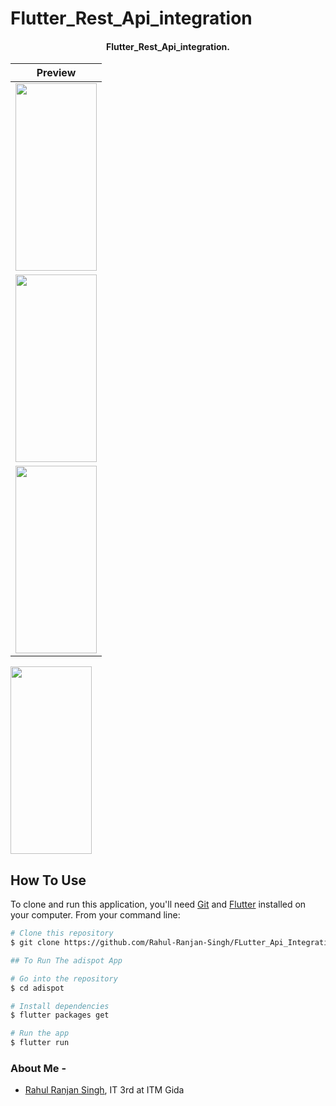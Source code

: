 # Flutter_Rest_Api_integration

<h4 align="center">Flutter_Rest_Api_integration</a>.</h4>

Preview            |
:-------------------------:|
<img src="![WhatsApp Image 2022-05-20 at 11 21 01 AM](https://user-images.githubusercontent.com/72249692/169466659-2416d2df-3a89-4e1d-92a0-bf35c16975f2.jpeg)" height=300 width=130> |
<img src="![WhatsApp Image 2022-05-20 at 11 21 00 AM](https://user-images.githubusercontent.com/72249692/169466571-dea0d67a-9c38-4e67-90ba-1611c51ca9af.jpeg)" height=300 width=130> |
<img src="![WhatsApp Image 2022-05-20 at 11 21 01 AM (2)](https://user-images.githubusercontent.com/72249692/169466786-4ead9a55-2034-47de-9def-a5cdbc4c4895.jpeg)" height=300 width=130> |
<img src="![WhatsApp Image 2022-05-20 at 11 21 02 AM](https://user-images.githubusercontent.com/72249692/169466874-5dffeb9c-d292-4f34-9bfc-9d72234c41de.jpeg)" height=300 width=130>


## How To Use

To clone and run this application, you'll need [Git](https://git-scm.com) and [Flutter](https://flutter.dev/docs/get-started/install) installed on your computer. From your command line:

```bash
# Clone this repository
$ git clone https://github.com/Rahul-Ranjan-Singh/FLutter_Api_Integration

## To Run The adispot App

# Go into the repository
$ cd adispot

# Install dependencies
$ flutter packages get

# Run the app
$ flutter run


```

### About Me - 
- [Rahul Ranjan Singh](https://github.com/Rahul-Ranjan-Singh), IT 3rd at ITM Gida

